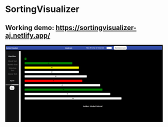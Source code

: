 # SortingVisualizer

## Working demo: https://sortingvisualizer-aj.netlify.app/

![screenshot 1](https://raw.githubusercontent.com/Akshatjaiswal5/resources/main/sv.png)
